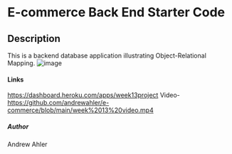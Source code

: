 # E-commerce Back End Starter Code
## Description
This is a backend database application illustrating Object-Relational Mapping.
![image](https://user-images.githubusercontent.com/71769640/105611710-6c588300-5d7c-11eb-8a44-602c13a36398.png)

#### Links
https://dashboard.heroku.com/apps/week13project
Video- https://github.com/andrewahler/e-commerce/blob/main/week%2013%20video.mp4

##### Author
Andrew Ahler
